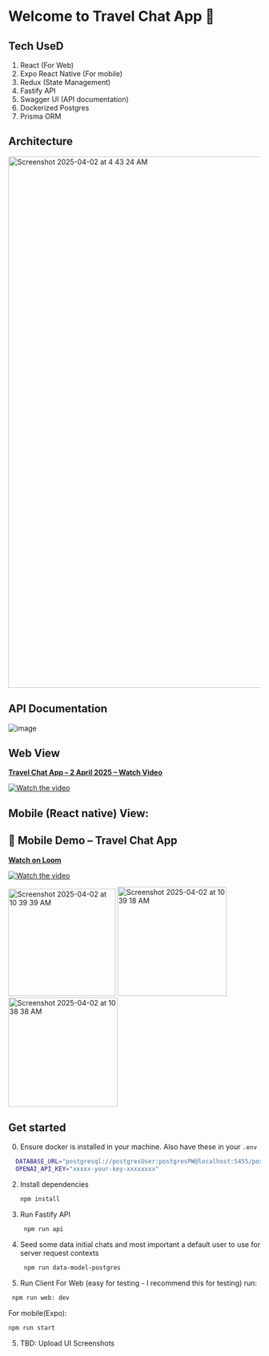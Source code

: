 # Welcome to Travel Chat App 👋

## Tech UseD
1. React (For Web)
2. Expo React Native (For mobile)
3. Redux (State Management)
4. Fastify API
5. Swagger UI (API documentation)
6. Dockerized Postgres
7. Prisma ORM

## Architecture

<img width="1060" alt="Screenshot 2025-04-02 at 4 43 24 AM" src="https://github.com/user-attachments/assets/fd3d8b93-9f1f-4332-beb0-ce609ae96731" />


## API Documentation

![image](https://github.com/user-attachments/assets/5d027dce-fc72-4a39-a9f7-cf4f74d8cd2e)

## Web View
[**Travel Chat App – 2 April 2025 – Watch Video**](https://www.loom.com/share/983f93e322994f019342f574c0668a40)

[![Watch the video](https://cdn.loom.com/sessions/thumbnails/983f93e322994f019342f574c0668a40-e71ecc4a04814c70-full-play.gif)](https://www.loom.com/share/983f93e322994f019342f574c0668a40)

## Mobile (React native) View:
## 📱 Mobile Demo – Travel Chat App

[**Watch on Loom**](https://www.loom.com/share/e736d2e43e7244d3afc575fbdd7af74f?sid=b99f6c65-c125-4f0a-b802-c7d81a2c1bda)

[![Watch the video](https://cdn.loom.com/sessions/thumbnails/e736d2e43e7244d3afc575fbdd7af74f-with-play.gif)](https://www.loom.com/share/e736d2e43e7244d3afc575fbdd7af74f?sid=b99f6c65-c125-4f0a-b802-c7d81a2c1bda)

<img width="214" alt="Screenshot 2025-04-02 at 10 39 39 AM" src="https://github.com/user-attachments/assets/9003c8ce-0cad-4761-871e-25b37115d86e" />
<img width="218" alt="Screenshot 2025-04-02 at 10 39 18 AM" src="https://github.com/user-attachments/assets/e41648cc-16fa-421b-81a5-5e9d57e686e2" />
<img width="218" alt="Screenshot 2025-04-02 at 10 38 38 AM" src="https://github.com/user-attachments/assets/b212238a-654e-4ac7-8e12-0c86dce76286" />


 
## Get started
0. Ensure docker is installed in your machine. Also have these in your `.env`
  ```bash
    DATABASE_URL="postgresql://postgresUser:postgresPW@localhost:5455/postgres?schema=public"
    OPENAI_API_KEY="xxxxx-your-key-xxxxxxxx"
  ```

2. Install dependencies

    ```bash
    npm install
    ```

3. Run Fastify API

    ```bash
     npm run api
    ```
4.  Seed some data initial chats and most important a default user to use for server request contexts

    ```bash
     npm run data-model-postgres
    ```

3. Run Client
   For Web (easy for testing - I recommend this for testing)  run:

```bash
 npm run web: dev
```
  For mobile(Expo): 
  ```bash
 npm run start
```

5. TBD: Upload UI Screenshots


